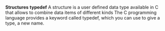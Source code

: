 **Structures**
**typedef**
	A structure is a user defined data type available in C that allows to combine data items of different kinds
	The C programming language provides a keyword called typedef, which you can use to give a type, a new name.

